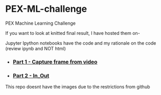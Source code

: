 # PEX-ML-challenge
PEX Machine Learning Challenge <br>
<p>
  If you want to look at knitted final result, I have hosted them on- <br>
<p>
Jupyter Ipython notebooks have the code and my rationale on the code (review ipynb and NOT html) <br>
<p>
<ul>
			<p><h3><li><a href="Part-1 Capture frame from video.html">Part 1 - Capture frame from video</a></li></p></h3>
			<p><h3><li><a href="Part-2 In_Out.html">Part 2 - In_Out</a></li></p></h3>
</ul>
<p>
  This repo doesnt have the images due to the restrictions from github

